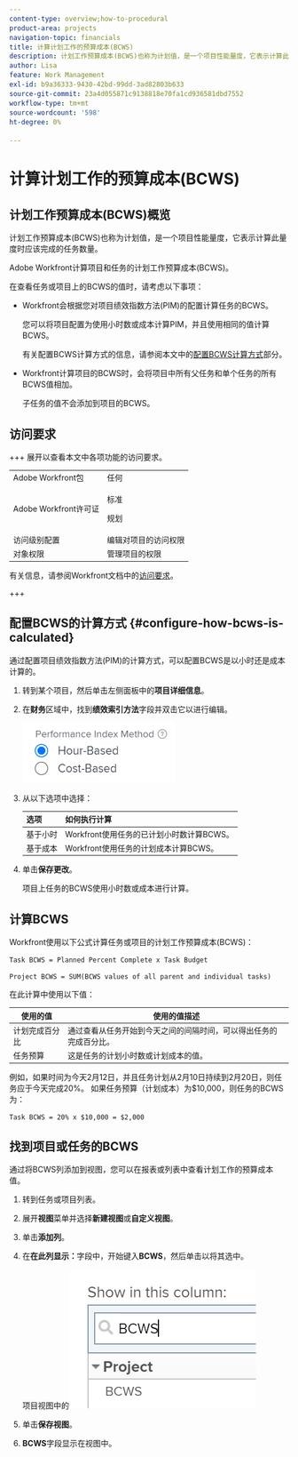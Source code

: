 ```yaml
---
content-type: overview;how-to-procedural
product-area: projects
navigation-topic: financials
title: 计算计划工作的预算成本(BCWS)
description: 计划工作预算成本(BCWS)也称为计划值，是一个项目性能量度，它表示计算此量度时应该完成的任务数量。
author: Lisa
feature: Work Management
exl-id: b9a36333-9430-42bd-99dd-3ad82803b633
source-git-commit: 23a4d055871c9138818e70fa1cd936581dbd7552
workflow-type: tm+mt
source-wordcount: '598'
ht-degree: 0%

---
```


# 计算计划工作的预算成本(BCWS)

## 计划工作预算成本(BCWS)概览

计划工作预算成本(BCWS)也称为计划值，是一个项目性能量度，它表示计算此量度时应该完成的任务数量。

Adobe Workfront计算项目和任务的计划工作预算成本(BCWS)。

在查看任务或项目上的BCWS的值时，请考虑以下事项：

* Workfront会根据您对项目绩效指数方法(PIM)的配置计算任务的BCWS。

  您可以将项目配置为使用小时数或成本计算PIM，并且使用相同的值计算BCWS。

  有关配置BCWS计算方式的信息，请参阅本文中的[配置BCWS计算方式](#configure-how-bcws-is-calculated)部分。

* Workfront计算项目的BCWS时，会将项目中所有父任务和单个任务的所有BCWS值相加。

  子任务的值不会添加到项目的BCWS。

## 访问要求

+++ 展开以查看本文中各项功能的访问要求。

<table style="table-layout:auto"> 
 <col> 
 <col> 
 <tbody> 
  <tr> 
   <td>Adobe Workfront包</td> 
   <td>任何</td> 
  </tr> 
  <tr> 
   <td>Adobe Workfront许可证</td> 
   <td>
   <p>标准</p>
   <p>规划</p></td> 
  </tr> 
  <tr> 
   <td>访问级别配置</td> 
   <td>编辑对项目的访问权限</td> 
  </tr> 
  <tr> 
   <td>对象权限</td> 
   <td>管理项目的权限</td> 
  </tr> 
 </tbody> 
</table>

有关信息，请参阅Workfront文档中的[访问要求](/help/quicksilver/administration-and-setup/add-users/access-levels-and-object-permissions/access-level-requirements-in-documentation.md)。

+++

## 配置BCWS的计算方式 {#configure-how-bcws-is-calculated}

通过配置项目绩效指数方法(PIM)的计算方式，可以配置BCWS是以小时还是成本计算的。

1. 转到某个项目，然后单击左侧面板中的&#x200B;**项目详细信息**。
1. 在&#x200B;**财务**&#x200B;区域中，找到&#x200B;**绩效索引方法**&#x200B;字段并双击它以进行编辑。

   ![PIM选项](assets/pim-options-hour-cost-based-nwe.png)

1. 从以下选项中选择：

   | 选项 | 如何执行计算 |
   |---|---|
   | 基于小时 | Workfront使用任务的已计划小时数计算BCWS。 |
   | 基于成本 | Workfront使用任务的计划成本计算BCWS。 |


1. 单击&#x200B;**保存更改**。

   项目上任务的BCWS使用小时数或成本进行计算。

## 计算BCWS

Workfront使用以下公式计算任务或项目的计划工作预算成本(BCWS)：

```
Task BCWS = Planned Percent Complete x Task Budget
```

```
Project BCWS = SUM(BCWS values of all parent and individual tasks)
```

在此计算中使用以下值：

| 使用的值 | 使用的值描述 |
|---|---|
| 计划完成百分比 | 通过查看从任务开始到今天之间的间隔时间，可以得出任务的完成百分比。 |
| 任务预算 | 这是任务的计划小时数或计划成本的值。 |

例如，如果时间为今天2月12日，并且任务计划从2月10日持续到2月20日，则任务应于今天完成20%。 如果任务预算（计划成本）为$10,000，则任务的BCWS为：

```
Task BCWS = 20% x $10,000 = $2,000
```

## 找到项目或任务的BCWS

通过将BCWS列添加到视图，您可以在报表或列表中查看计划工作的预算成本值。

1. 转到任务或项目列表。
1. 展开&#x200B;**视图**&#x200B;菜单并选择&#x200B;**新建视图**&#x200B;或&#x200B;**自定义视图**。

1. 单击&#x200B;**添加列**。
1. 在&#x200B;**在此列显示：**&#x200B;字段中，开始键入&#x200B;**BCWS**，然后单击以将其选中。

   项目视图中的![BCWS](assets/bcws-in-project-view.png)

1. 单击&#x200B;**保存视图**。
1. **BCWS**&#x200B;字段显示在视图中。
